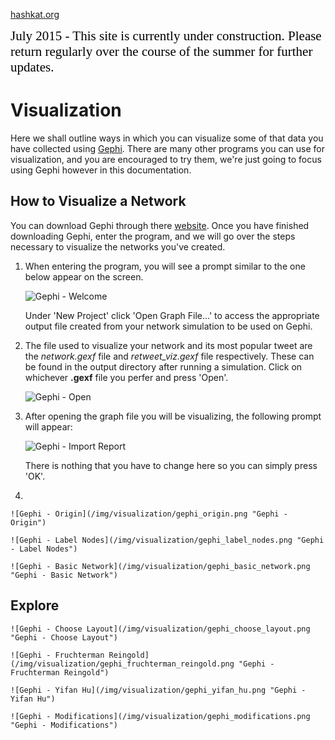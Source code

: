 [hashkat.org](http://hashkat.org)

<span style="color:black; font-family:Georgia; font-size:1.5em;">July 2015 - This site is currently under construction. Please return regularly over the course of the summer for further updates. </span>

# Visualization

Here we shall outline ways in which you can visualize some of that data you have collected using [Gephi](http://gephi.github.io/). There are many other programs you can use for visualization, and you are encouraged to try them, we're just going to focus using Gephi however in this documentation.

## How to Visualize a Network

You can download Gephi through there [website](http://gephi.github.io/). Once you have finished downloading Gephi, enter the program, and we will go over the steps necessary to visualize the networks you've created.

1. When entering the program, you will see a prompt similar to the one below appear on the screen. 

	![Gephi - Welcome](/img/visualization/gephi_welcome.png "Gephi - Welcome")

    Under 'New Project' click 'Open Graph File...' to access the appropriate output file created from your network simulation to be used on Gephi.

2. The file used to visualize your network and its most popular tweet are the *network.gexf* file and *retweet_viz.gexf* file respectively. These can be found in the output directory after running a simulation. Click on whichever **.gexf** file you perfer and press 'Open'.

    ![Gephi - Open](/img/visualization/gephi_network_file.png "Gephi - Open")

3. After opening the graph file you will be visualizing, the following prompt will appear:

    ![Gephi - Import Report](/img/visualization/gephi_import_report.png "Gephi - Import Report")

    There is nothing that you have to change here so you can simply press 'OK'. 

4. 

    ![Gephi - Origin](/img/visualization/gephi_origin.png "Gephi - Origin")
    
    ![Gephi - Label Nodes](/img/visualization/gephi_label_nodes.png "Gephi - Label Nodes")

    ![Gephi - Basic Network](/img/visualization/gephi_basic_network.png "Gephi - Basic Network")

## Explore

    ![Gephi - Choose Layout](/img/visualization/gephi_choose_layout.png "Gephi - Choose Layout")

    ![Gephi - Fruchterman Reingold](/img/visualization/gephi_fruchterman_reingold.png "Gephi - Fruchterman Reingold")

    ![Gephi - Yifan Hu](/img/visualization/gephi_yifan_hu.png "Gephi - Yifan Hu")

    ![Gephi - Modifications](/img/visualization/gephi_modifications.png "Gephi - Modifications")
